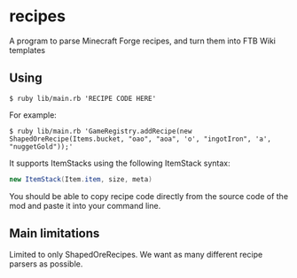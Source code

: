 # recipes
A program to parse Minecraft Forge recipes, and turn them into FTB Wiki templates

## Using
``` shell
$ ruby lib/main.rb 'RECIPE CODE HERE'
```

For example:

``` shell
$ ruby lib/main.rb 'GameRegistry.addRecipe(new ShapedOreRecipe(Items.bucket, "oao", "aoa", 'o', "ingotIron", 'a', "nuggetGold"));'
```

It supports ItemStacks using the following ItemStack syntax:
``` java
new ItemStack(Item.item, size, meta)
```

You should be able to copy recipe code directly from the source code of the mod and paste it into your command line.

## Main limitations
Limited to only ShapedOreRecipes. We want as many different recipe parsers as possible.